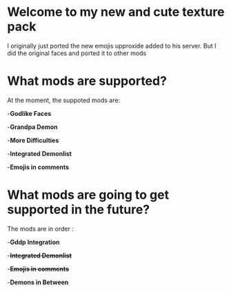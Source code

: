 # Welcome to my new and cute texture pack
I originally just ported the new emojis upproxide added to his server. 
But I did the original faces and ported it to other mods 
# What mods are supported? 
At the moment, the suppoted mods are:

-**Godlike Faces** 

-**Grandpa Demon**

-**More Difficulties** 

-**Integrated Demonlist**

-**Emojis in comments**
# What mods are going to get supported in the future? 
The mods are in order :

-**Gddp Integration**

-~~**Integrated Demonlist**~~

-~~**Emojis in comments**~~

-**Demons in Between**


